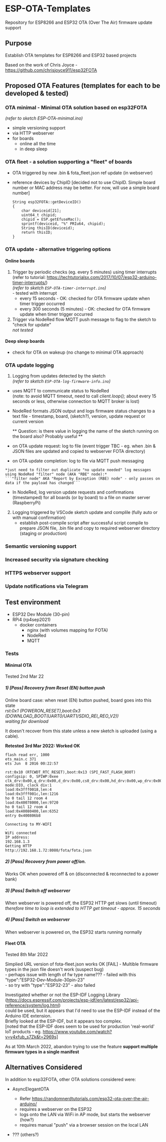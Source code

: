 # ESP-OTA-Templates
Repository for ESP8266 and ESP32 OTA (Over The Air) firmware update support

## Purpose
Establish OTA templates for ESP8266 and ESP32 based projects

Based on the work of Chris Joyce - https://github.com/chrisjoyce911/esp32FOTA


## Proposed OTA Features (templates for each to be developed & tested)
### OTA minimal - Minimal OTA solution based on esp32FOTA   
*(refer to sketch ESP-OTA-minimal.ino)*
  - simple versioning support
  - via HTTP webserver
  - for boards
    - online all the time
    - in deep sleep 


### OTA fleet - a solution supporting a "fleet" of boards
  - OTA triggered by new .bin & fota_fleet.json ref update (in webserver)

  - reference devices by ChipID 
  [decided not to use ChipID.  Simple board number or MAC address may be better.  For now, will use a simple board number]

        String esp32FOTA::getDeviceID()
        {
            char deviceid[21];
            uint64_t chipid;
            chipid = ESP.getEfuseMac();
            sprintf(deviceid, "%" PRIu64, chipid);
            String thisID(deviceid);
            return thisID;
        }



### OTA update - alternative triggering options
#### Online boards
  1. Trigger by periodic checks (eg. every 5 minutes) using timer interrupts  (refer to tutorial: https://techtutorialsx.com/2017/10/07/esp32-arduino-timer-interrupts/)  
    *(refer to sketch ```ESP-OTA-timer-interrupt.ino```)*        
    - tested with interrupt          
      - every 15 seconds - OK: checked for OTA firmware update when timer trigger occurred          
      - every 300 seconds (5 minutes) - OK: checked for OTA firmware update when timer trigger occurred
  2. Trigger via NodeRed flow MQTT push message to flag to the sketch to "check for update"  
    *not tested*


#### Deep sleep boards

  - check for OTA on wakeup (no change to minimal OTA approach)


### OTA update logging

  1. Logging from updates detected by the sketch  
  *(refer to sketch ```ESP-OTA-log-firmware-info.ino```)*  
  
   - uses MQTT to communicate status to NodeRed      
    (note: to avoid MQTT timeout, need to call *client.loop();* about every 15 seconds or less, otherwise connection to MQTT broker is lost)  
    
   - NodeRed formats JSON output and logs firmware status changes to a text file - timestamp, board, (sketch?), version, update request or current version  

     ** Question:  is there value in logging the name of the sketch running on the board also?  Probably useful **  

   - on OTA update request: log to file  (event trigger TBC - eg. when .bin & JSON files are updated and copied to webserver FOTA directory)  
    
   - on OTA update completion: log to file via MQTT push messaging   
    
    *just need to filter out duplicate "no update needed" log messages using NodeRed "filter" node (AKA "RBE" node):*   
    ```"filter node" AKA "Report by Exception (RBE) node" - only passes on data if the payload has changed```  
       
   - In NodeRed, log version update requests and confirmations (timestamped) for all boards (or by board) to a file on master server (RaspberryPi)  

  2. Logging triggered by VSCode sketch update and complile (fully auto or with manual confirmation)  
     - establish post-compile script after successful script compile to prepare JSON file, .bin file and copy to required webserver directory 
      (staging or production)


### Semantic versioning support   

### Increased security via signature checking

### HTTPS webserver support 

### Update notifications via Telegram


## Test environment
- ESP32 Dev Module (30-pin)  
- RPi4 (rp4sep2021) 
    - docker containers
        - nginx (with volumes mapping for FOTA)
        - NodeRed
        - MQTT

        
### Tests

#### Minimal OTA
Tested 2nd Mar 22

##### 1) [Pass] Recovery from Reset (EN) button push  
Online board case:  when reset (EN) button pushed, board goes into this state  
  *rst:0x1 (POWERON_RESET),boot:0x3 (DOWNLOAD_BOOT(UART0/UART1/SDIO_REI_REO_V2))*  
  *waiting for download*

It doesn't recover from this state unless a new sketch is uploaded (using a cable).

**Retested 3rd Mar 2022:  Worked OK**
```rst:0x1 (POWERON_RESET),boot:0x13 (SPI_FAST_FLASH_BOOT)
flash read err, 1000
ets_main.c 371
ets Jun  8 2016 00:22:57

rst:0x10 (RTCWDT_RTC_RESET),boot:0x13 (SPI_FAST_FLASH_BOOT)
configsip: 0, SPIWP:0xee
clk_drv:0x00,q_drv:0x00,d_drv:0x00,cs0_drv:0x00,hd_drv:0x00,wp_drv:0x00
mode:DIO, clock div:1
load:0x3fff0018,len:4
load:0x3fff001c,len:1216
ho 0 tail 12 room 4
load:0x40078000,len:9720
ho 0 tail 12 room 4
load:0x40080400,len:6352
entry 0x400806b8

Connecting to MY-WIFI
.
WiFi connected
IP address:
192.168.1.3
Getting HTTP
http://192.168.1.72:8080/fota/fota.json
```


##### 2) [Pass] Recovery from power off/on.
Works OK when powered off & on (disconnected & reconnected to a power bank)

##### 3) [Pass] Switch off webserver
When webserver is powered off, the ESP32 HTTP get slows (until timeout)
*therefore time to loop is extended to HTTP get timeout - approx. 15 seconds*

##### 4) [Pass] Switch on webserver
When webserver is powered on, the ESP32 starts running normally


#### Fleet OTA
Tested 8th Mar 2022

Simplied URL version of fota-fleet.json works OK
[FAIL] - Multible firmware types in the json file doesn't work (suspect bug)  
      - perhaps issue with length of fw type name???
         - failed with this "type":"ESP32-Dev-Module-30pin-23"  
            - so try with "type":"ESP32-23"  - also failed  

Investigated whether or not the ESP-IDF Logging Library (https://docs.espressif.com/projects/esp-idf/en/latest/esp32/api-reference/system/log.html)  
could be used, but it appears that I'd need to use the ESP-IDF instead of the Arduino IDE extension.  
Briefly looked at the ESP-IDF, but it appears too complex.  
[noted that the ESP-IDF does seem to be used for production 'real-world' IoT products - eg. https://www.youtube.com/watch?v=y4xfub_s7Zk&t=2969s]    

As at 10th March 2022, abandon trying to use the feature **support multiple firmware types in a single manifest**  





## Alternatives Considered
In addition to esp32FOTA, other OTA solutions considered were:
- AsyncElegantOTA
  - Refer https://randomnerdtutorials.com/esp32-ota-over-the-air-arduino/
  - requires a webserver on the ESP32
  - logs onto the LAN via WiFi in AP mode, but starts the webserver (how?)
  - requires manual "push" via a browser session on the local LAN

- ???  (others?)  

